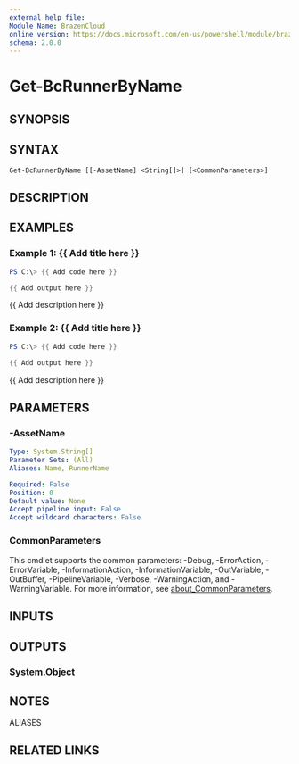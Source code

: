 ```yaml
---
external help file:
Module Name: BrazenCloud
online version: https://docs.microsoft.com/en-us/powershell/module/brazencloud/get-bcrunnerbyname
schema: 2.0.0
---
```


# Get-BcRunnerByName

## SYNOPSIS


## SYNTAX

```
Get-BcRunnerByName [[-AssetName] <String[]>] [<CommonParameters>]
```

## DESCRIPTION


## EXAMPLES

### Example 1: {{ Add title here }}
```powershell
PS C:\> {{ Add code here }}

{{ Add output here }}
```

{{ Add description here }}

### Example 2: {{ Add title here }}
```powershell
PS C:\> {{ Add code here }}

{{ Add output here }}
```

{{ Add description here }}

## PARAMETERS

### -AssetName


```yaml
Type: System.String[]
Parameter Sets: (All)
Aliases: Name, RunnerName

Required: False
Position: 0
Default value: None
Accept pipeline input: False
Accept wildcard characters: False
```

### CommonParameters
This cmdlet supports the common parameters: -Debug, -ErrorAction, -ErrorVariable, -InformationAction, -InformationVariable, -OutVariable, -OutBuffer, -PipelineVariable, -Verbose, -WarningAction, and -WarningVariable. For more information, see [about_CommonParameters](http://go.microsoft.com/fwlink/?LinkID=113216).

## INPUTS

## OUTPUTS

### System.Object

## NOTES

ALIASES

## RELATED LINKS

